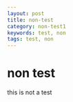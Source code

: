 ```yaml
---
layout: post
title: non-test
category: non-test1
keywords: test, non
tags: test, non
---
```


# non test

this is not a test
